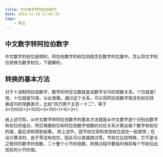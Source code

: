 ```yaml
---
title: 中文数字转阿拉伯数字
date: 2019-11-10 17:04:33
tags:
    - 算法
---
```

## 中文数字转阿拉伯数字
中文数字的权位是明的，阿拉伯数字的权位则隐含在数字的位置中。怎么将文字权位转换为数字权位，下面解析。

## 转换的基本方法
对于十进制阿拉伯数字，数字的所在位数就是该数字与10的倍数关系。个位就是1倍，十位就是10倍，以此类推。通过这个关系，可以将阿拉伯数字隐含的权位转换成10的倍数表示，比如“四万两千五百一十二”，等于 4\*10000+2\*1000+5\*100+1\*10+3\*1.

由上述可知，从中文数字转阿拉伯数字的基本方法就是从中文数字逐个识别出数字和权位的组合，然后根据权位和阿拉伯数字倍数的对应关系计算出每个数字和权位的值，最后求和得到结果。
除上述外，因节权位常和其他权位连在一起使用；在设计算法时，由于零没有权位，因此可以直接跳过零。节权位比较特殊，它不是与之相邻的数字的倍数，二十整个小节的倍数，转换过程中要临时保存每个节权位出现前的小节的值。